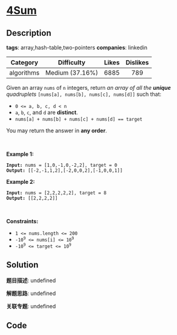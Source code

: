 # [4Sum](https://leetcode.com/problems/4sum/description/)

## Description

**tags**: array,hash-table,two-pointers
**companies**: linkedin

| Category | Difficulty | Likes | Dislikes |
| :------: | :--------: | :---: | :------: |
| algorithms | Medium (37.16%) | 6885 | 789 |

<p>Given an array <code>nums</code> of <code>n</code> integers, return <em>an array of all the <strong>unique</strong> quadruplets</em> <code>[nums[a], nums[b], nums[c], nums[d]]</code> such that:</p>

<ul>
	<li><code>0 &lt;= a, b, c, d&nbsp;&lt; n</code></li>
	<li><code>a</code>, <code>b</code>, <code>c</code>, and <code>d</code> are <strong>distinct</strong>.</li>
	<li><code>nums[a] + nums[b] + nums[c] + nums[d] == target</code></li>
</ul>

<p>You may return the answer in <strong>any order</strong>.</p>

<p>&nbsp;</p>
<p><strong>Example 1:</strong></p>

<pre><code><strong>Input:</strong> nums = [1,0,-1,0,-2,2], target = 0
<strong>Output:</strong> [[-2,-1,1,2],[-2,0,0,2],[-1,0,0,1]]</code></pre>

<p><strong>Example 2:</strong></p>

<pre><code><strong>Input:</strong> nums = [2,2,2,2,2], target = 8
<strong>Output:</strong> [[2,2,2,2]]</code></pre>

<p>&nbsp;</p>
<p><strong>Constraints:</strong></p>

<ul>
	<li><code>1 &lt;= nums.length &lt;= 200</code></li>
	<li><code>-10<sup>9</sup> &lt;= nums[i] &lt;= 10<sup>9</sup></code></li>
	<li><code>-10<sup>9</sup> &lt;= target &lt;= 10<sup>9</sup></code></li>
</ul>



## Solution

**题目描述**: undefined

**解题思路**: undefined

**关联专题**: undefined

## Code